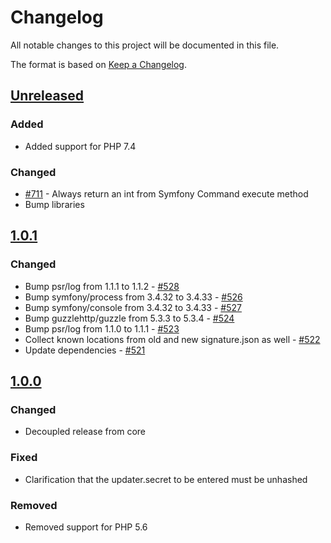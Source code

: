 # Changelog

All notable changes to this project will be documented in this file.

The format is based on [Keep a Changelog](http://keepachangelog.com/en/1.0.0/).

## [Unreleased]

### Added

- Added support for PHP 7.4

### Changed

* [#711](https://github.com/owncloud/updater/pull/711) - Always return an int from Symfony Command execute method
* Bump libraries

## [1.0.1]

### Changed

- Bump psr/log from 1.1.1 to 1.1.2 - [#528](https://github.com/owncloud/updater/issues/528)
- Bump symfony/process from 3.4.32 to 3.4.33 - [#526](https://github.com/owncloud/updater/issues/526)
- Bump symfony/console from 3.4.32 to 3.4.33 - [#527](https://github.com/owncloud/updater/issues/527)
- Bump guzzlehttp/guzzle from 5.3.3 to 5.3.4 - [#524](https://github.com/owncloud/updater/issues/524)
- Bump psr/log from 1.1.0 to 1.1.1 - [#523](https://github.com/owncloud/updater/issues/523)
- Collect known locations from old and new signature.json as well - [#522](https://github.com/owncloud/updater/issues/522)
- Update dependencies - [#521](https://github.com/owncloud/updater/issues/521)

## [1.0.0]

### Changed

- Decoupled release from core

### Fixed

- Clarification that the updater.secret to be entered must be unhashed

### Removed

- Removed support for PHP 5.6


[Unreleased]: https://github.com/owncloud/updater/compare/v1.1.0...master
[1.1.0]: https://github.com/owncloud/updater/compare/v1.0.1...v1.1.0
[1.0.1]: https://github.com/owncloud/updater/compare/v1.0.0...v1.0.1
[1.0.0]: https://github.com/owncloud/updater/compare/v10.1.1...v1.0.0
